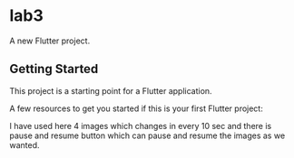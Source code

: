 # lab3

A new Flutter project.

## Getting Started

This project is a starting point for a Flutter application.

A few resources to get you started if this is your first Flutter project:

I have used here 4 images which changes in every 10 sec and there is pause and resume button
which can pause and resume the images as we wanted.